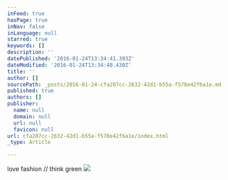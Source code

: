 ```yaml
---
inFeed: true
hasPage: true
inNav: false
inLanguage: null
starred: true
keywords: []
description: ''
datePublished: '2016-01-24T13:34:41.393Z'
dateModified: '2016-01-24T13:34:40.430Z'
title: ''
author: []
sourcePath: _posts/2016-01-24-cfa207cc-2632-42d1-b55a-f578e42f6a1e.md
published: true
authors: []
publisher:
  name: null
  domain: null
  url: null
  favicon: null
url: cfa207cc-2632-42d1-b55a-f578e42f6a1e/index.html
_type: Article

---
```

love fashion // think green
![](https://the-grid-user-content.s3-us-west-2.amazonaws.com/55e9a009-c28d-49ea-99b3-7c06e84e026b.jpg)